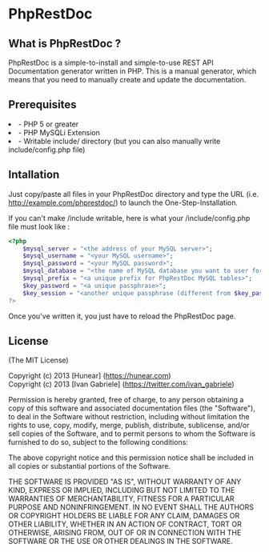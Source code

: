 # PhpRestDoc

## What is PhpRestDoc ?

PhpRestDoc is a simple-to-install and simple-to-use REST API Documentation generator written in PHP. This is a manual generator, which means that you need to manually create and update the documentation.

## Prerequisites

<li>- PHP 5 or greater

<li>- PHP MySQLi Extension

<li>- Writable include/ directory (but you can also manually write include/config.php file)

## Intallation

Just copy/paste all files in your PhpRestDoc directory and type the URL (i.e. http://example.com/phprestdoc/) to launch the One-Step-Installation.

If you can't make /include writable, here is what your /include/config.php file must look like :
```php
<?php
	$mysql_server = "<the address of your MySQL server>";
	$mysql_username = "<your MySQL username>";
	$mysql_password = "<your MySQL password>";
	$mysql_database = "<the name of MySQL database you want to user for PhpRestDoc>";
	$mysql_prefix = "<a unique prefix for PhpRestDoc MySQL tables>";
	$key_password = "<a unique passphrase>";
	$key_session = "<another unique passphrase (different from $key_password)>"";
?>
```
Once you've written it, you just have to reload the PhpRestDoc page.

## License

(The MIT License)

Copyright (c) 2013 [Hunear] (https://hunear.com)  
Copyright (c) 2013 [Ivan Gabriele] (https://twitter.com/ivan_gabriele)  

Permission is hereby granted, free of charge, to any person obtaining a copy of
this software and associated documentation files (the "Software"), to deal in
the Software without restriction, including without limitation the rights to
use, copy, modify, merge, publish, distribute, sublicense, and/or sell copies of
the Software, and to permit persons to whom the Software is furnished to do so,
subject to the following conditions:

The above copyright notice and this permission notice shall be included in all
copies or substantial portions of the Software.

THE SOFTWARE IS PROVIDED "AS IS", WITHOUT WARRANTY OF ANY KIND, EXPRESS OR
IMPLIED, INCLUDING BUT NOT LIMITED TO THE WARRANTIES OF MERCHANTABILITY, FITNESS
FOR A PARTICULAR PURPOSE AND NONINFRINGEMENT. IN NO EVENT SHALL THE AUTHORS OR
COPYRIGHT HOLDERS BE LIABLE FOR ANY CLAIM, DAMAGES OR OTHER LIABILITY, WHETHER
IN AN ACTION OF CONTRACT, TORT OR OTHERWISE, ARISING FROM, OUT OF OR IN
CONNECTION WITH THE SOFTWARE OR THE USE OR OTHER DEALINGS IN THE SOFTWARE.